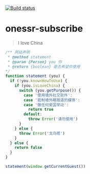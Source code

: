 [![Build status](https://github.com/CS-Tao/onessr-subscribe/workflows/schedule/badge.svg)](https://github.com/CS-Tao/onessr-subscribe/actions?query=workflow%3Aschedule)
# onessr-subscribe

> I love China

```javascript
/** 网站声明
 * @method statement
 * @param {Person} you 你
 * @return {boolean} 是否希望你使用
*/
function statement (you) {
  if (!you.knownHowToUse) {
    if (you.isLoveChina) {
      switch (you.getPurpose()) {
        case '使用墙外社交软件':
        case '抵制墙外瞎报道的媒体':
        case '做任何爱国举动':
          return true
        default:
          throw Error('请勿使用')
      }
    } else {
      throw Error('戈乌嗯')
    }
  } else {
    return false
  }
}

statement(window.getCurrentGuest())
```
